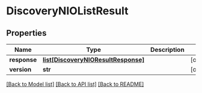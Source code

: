 # DiscoveryNIOListResult

## Properties
Name | Type | Description | Notes
------------ | ------------- | ------------- | -------------
**response** | [**list[DiscoveryNIOResultResponse]**](DiscoveryNIOResultResponse.md) |  | [optional] 
**version** | **str** |  | [optional] 

[[Back to Model list]](../README.md#documentation-for-models) [[Back to API list]](../README.md#documentation-for-api-endpoints) [[Back to README]](../README.md)


